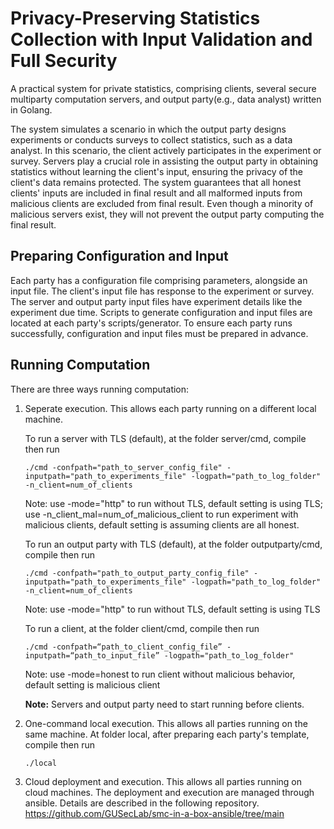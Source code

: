 # Privacy-Preserving Statistics Collection with Input Validation and Full Security
A practical system for private statistics,  comprising clients, several secure multiparty computation servers, and output party(e.g., data analyst) written in Golang.

The system simulates a scenario in which the output party designs experiments or conducts surveys to collect statistics, such as a data analyst. In this scenario, the client actively participates in the experiment or survey. Servers play a crucial role in assisting the output party in obtaining statistics without learning the client's input, ensuring the privacy of the client's data remains protected. The system guarantees that all honest clients' inputs are included in final result and all malformed inputs from malicious clients are excluded from final result. Even though a minority of malicious servers exist, they will not prevent the output party computing the final result.

## Preparing Configuration and Input 
Each party has a configuration file comprising parameters, alongside an input file. The client's input file has response to the experiment or survey. The server and output party input files have experiment details like the experiment due time. Scripts to generate configuration and input files are located at each party's scripts/generator. To ensure each party runs successfully, configuration and input files must be prepared in advance.

## Running Computation
There are three ways running computation:
1. Seperate execution. This allows each party running on a different local machine. 
   
   To run a server with TLS (default), at the folder server/cmd, compile then run
   ```
   ./cmd -confpath="path_to_server_config_file" -inputpath="path_to_experiments_file" -logpath="path_to_log_folder" -n_client=num_of_clients
   ```
   Note: use -mode="http" to run without TLS, default setting is using TLS; use -n_client_mal=num_of_malicious_client to run experiment with malicious clients, default setting is assuming clients are all honest.

   To run an output party with TLS (default), at the folder outputparty/cmd, compile then run
   ```
   ./cmd -confpath="path_to_output_party_config_file" -inputpath="path_to_experiments_file" -logpath="path_to_log_folder" -n_client=num_of_clients
   ```
   Note: use -mode="http" to run without TLS, default setting is using TLS

   To run a client, at the folder client/cmd, compile then run
   ```
   ./cmd -confpath=“path_to_client_config_file” -inputpath=“path_to_input_file” -logpath="path_to_log_folder"
   ``` 
   Note: use -mode=honest to run client without malicious behavior, default setting is malicious client
   
   **Note:** Servers and output party need to start running before clients.
2. One-command local execution. This allows all parties running on the same machine.
   At folder local, after preparing each party's template, compile then run
   ```
   ./local
   ``` 
3. Cloud deployment and execution. This allows all parties running on cloud machines. The deployment and execution are managed through ansible. Details are described in the following repository.
https://github.com/GUSecLab/smc-in-a-box-ansible/tree/main







  
